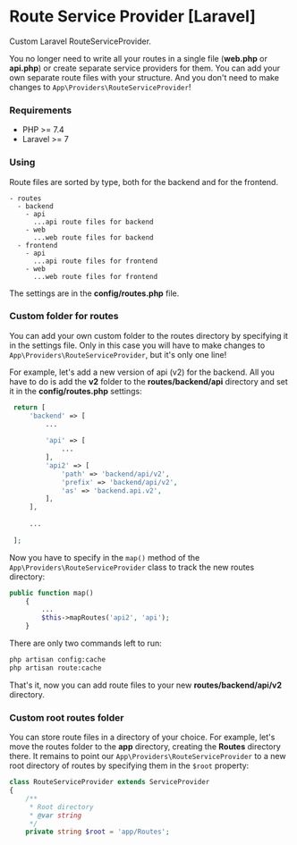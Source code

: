 # Route Service Provider [Laravel]

Custom Laravel RouteServiceProvider.

You no longer need to write all your routes in a single file (**web.php** or **api.php**) or create separate service providers for them. You can add your own separate route files with your structure. And you don't need to make changes to `App\Providers\RouteServiceProvider`!

### Requirements

* PHP >= 7.4
* Laravel >= 7

### Using

Route files are sorted by type, both for the backend and for the frontend.

```
- routes
  - backend
    - api
      ...api route files for backend
    - web
      ...web route files for backend
  - frontend
    - api
      ...api route files for frontend
    - web
      ...web route files for frontend
```

The settings are in the **config/routes.php** file.

### Custom folder for routes

You can add your own custom folder to the routes directory by specifying it in the settings file. Only in this case you will have to make changes to `App\Providers\RouteServiceProvider`, but it's only one line!

For example, let's add a new version of api (v2) for the backend. All you have to do is add the **v2** folder to the **routes/backend/api** directory and set it in the **config/routes.php** settings:

```php
 return [
     'backend' => [
         ...
         
         'api' => [
             ...
         ],
         'api2' => [
             'path' => 'backend/api/v2',
             'prefix' => 'backend/api/v2',
             'as' => 'backend.api.v2',
         ],
     ],
     
     ...
     
 ];
```

Now you have to specify in the `map()` method of the `App\Providers\RouteServiceProvider` class to track the new routes directory:

```php
public function map()
    {
        ...
        $this->mapRoutes('api2', 'api');
    }
```

There are only two commands left to run:

```bash
php artisan config:cache
php artisan route:cache
```

That's it, now you can add route files to your new **routes/backend/api/v2** directory.

### Custom root routes folder

You can store route files in a directory of your choice. For example, let's move the routes folder to the **app** directory, creating the **Routes** directory there. It remains to point our `App\Providers\RouteServiceProvider` to a new root directory of routes by specifying them in the `$root` property:

```php
class RouteServiceProvider extends ServiceProvider
{
    /**
     * Root directory
     * @var string
     */
    private string $root = 'app/Routes';
```